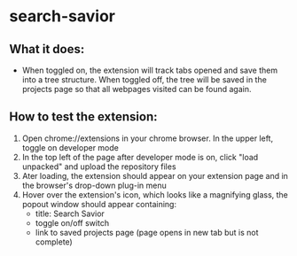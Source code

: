 # search-savior

## What it does:
 - When toggled on, the extension will track tabs opened and save them into a tree structure. When toggled off, the tree will be saved in the projects page so that all webpages visited can be found again.

## How to test the extension:
  1. Open chrome://extensions in your chrome browser. In the upper left, toggle on developer mode
  2. In the top left of the page after developer mode is on, click "load unpacked" and upload the repository files
  3. Ater loading, the extension should appear on your extension page and in the browser's drop-down plug-in menu
  4. Hover over the extension's icon, which looks like a magnifying glass, the popout window should appear containing:
      - title: Search Savior
      - toggle on/off switch
      - link to saved projects page (page opens in new tab but is not complete)
